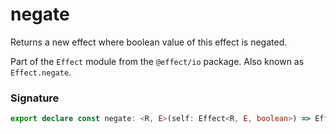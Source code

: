 # negate

Returns a new effect where boolean value of this effect is negated.

Part of the `Effect` module from the `@effect/io` package. Also known as `Effect.negate`.

### Signature

```typescript
export declare const negate: <R, E>(self: Effect<R, E, boolean>) => Effect<R, E, boolean>
```
